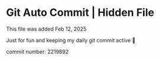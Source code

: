 # Git Auto Commit | Hidden File

This file was added Feb 12, 2025

Just for fun and keeping my daily git commit active 🤪

commit number: 2219892
